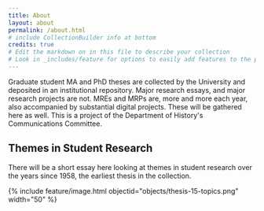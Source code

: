 ```yaml
---
title: About
layout: about
permalink: /about.html
# include CollectionBuilder info at bottom
credits: true
# Edit the markdown on in this file to describe your collection
# Look in _includes/feature for options to easily add features to the page
---
```


Graduate student MA and PhD theses are collected by the University and deposited in an institutional repository. Major research essays, and major research projects are not. MREs and MRPs are, more and more each year, also accompanied by substantial digital projects. These will be gathered here as well. This is a project of the Department of History's Communications Committee.

## Themes in Student Research

There will be a short essay here looking at themes in student research over the years since 1958, the earliest thesis in the collection.

{% include feature/image.html objectid="objects/thesis-15-topics.png" width="50" %}





